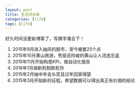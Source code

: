 ```yaml
---
layout: post
title: 生活流水账
categories: [life]
tags: [life]
---
```

好久时间没更新博客了，写俩字凑合下！

1. 2015年9月进入抽风的股市，至今被套25个点
2. 2015年10月黄山旅游，秀丽且险峻的黄山让人流连忘返
3. 2015年11月开始构思KPI，做自动化报告
4. 2016年1月熔断机制跌死你
5. 2015年2月抽中年会头奖且过年回家得瑟
6. 2015年3月开始新的征程，希望数据可以得出真正有价值的结论
